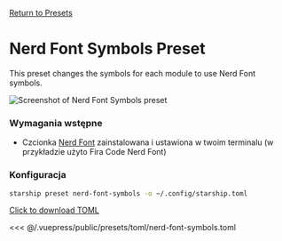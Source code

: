 [Return to Presets](./README.md#nerd-font-symbols)

# Nerd Font Symbols Preset

This preset changes the symbols for each module to use Nerd Font symbols.

![Screenshot of Nerd Font Symbols preset](/presets/img/nerd-font-symbols.png)

### Wymagania wstępne

- Czcionka [Nerd Font](https://www.nerdfonts.com/) zainstalowana i ustawiona w twoim terminalu (w przykładzie użyto Fira Code Nerd Font)

### Konfiguracja

```sh
starship preset nerd-font-symbols -o ~/.config/starship.toml
```

[Click to download TOML](/presets/toml/nerd-font-symbols.toml)

<<< @/.vuepress/public/presets/toml/nerd-font-symbols.toml
